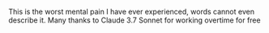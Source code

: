 This is the worst mental pain I have ever experienced, words cannot even describe it.
Many thanks to Claude 3.7 Sonnet for working overtime for free

